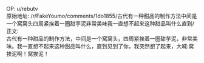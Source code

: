 
OP: u/rebutv  
原始地址: /r/FakeYoumo/comments/1do1855/古代有一种甜品的制作方法中间是一个窝窝头四周紧挨着一圈甜芋泥非常美味我一直想不起来这种甜品叫什么直到/  
正文:  
古代有一种甜品的制作方法，中间是一个窝窝头，四周紧挨着一圈甜芋泥，非常美味。我一直想不起来这种甜品叫什么，直到见到了你，我突然想了起来，大喊:窝挨泥啊！窝挨泥！  

